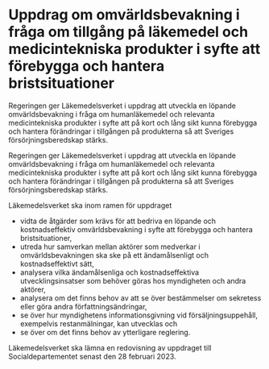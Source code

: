 # Uppdrag om omvärldsbevakning i fråga om tillgång på läkemedel och medicintekniska produkter i syfte att förebygga och hantera bristsituationer

Regeringen ger Läkemedelsverket i uppdrag att utveckla en löpande omvärldsbevakning i fråga om humanläkemedel och relevanta medicintekniska produkter i syfte att på kort och lång sikt kunna förebygga och hantera förändringar i tillgången på produkterna så att Sveriges försörjningsberedskap stärks.

Regeringen ger Läkemedelsverket i uppdrag att utveckla en löpande omvärldsbevakning i fråga om humanläkemedel och relevanta medicintekniska produkter i syfte att på kort och lång sikt kunna förebygga och hantera förändringar i tillgången på produkterna så att Sveriges försörjningsberedskap stärks.

Läkemedelsverket ska inom ramen för uppdraget

* vidta de åtgärder som krävs för att bedriva en löpande och kostnadseffektiv omvärldsbevakning i syfte att förebygga och hantera bristsituationer,
* utreda hur samverkan mellan aktörer som medverkar i omvärldsbevakningen ska ske på ett ändamålsenligt och kostnadseffektivt sätt,
* analysera vilka ändamålsenliga och kostnadseffektiva utvecklingsinsatser som behöver göras hos myndigheten och andra aktörer,
* analysera om det finns behov av att se över bestämmelser om sekretess eller göra andra författningsändringar,
* se över hur myndighetens informationsgivning vid försäljningsuppehåll, exempelvis restanmälningar, kan utvecklas och
* se över om det finns behov av ytterligare reglering.

Läkemedelsverket ska lämna en redovisning av uppdraget till Socialdepartementet senast den 28 februari 2023.
